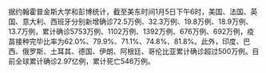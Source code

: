 据约翰霍普金斯大学和彭博统计，截至美东时间1月5日下午6时，美国、法国、英国、意大利、西班牙分别新增确诊72.5万例、32.3万例、19.8万例、18.9万例、13.7万例，累计确诊5753万例、1102万例、1392万例、676万例、692万例，疫苗接种完毕比率为62.0%、79.9%、71.1%、74.8%、81.8%。此外，印度、巴西、俄罗斯、土耳其、德国、伊朗、阿根廷、哥伦比亚累计确诊超过500万例。目前全球累计确诊2.97亿例，累计死亡546万例。
